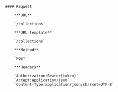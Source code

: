     #### Request

        ***URL**

        `/collections`

        ***URL template**

        `/collections`

        ***Method**

        `POST`

        ***Headers**

        `Authorization:Bearer{token}`
        `Accept:application/json`
        `Content-Type:application/json;charset=UTF-8`
